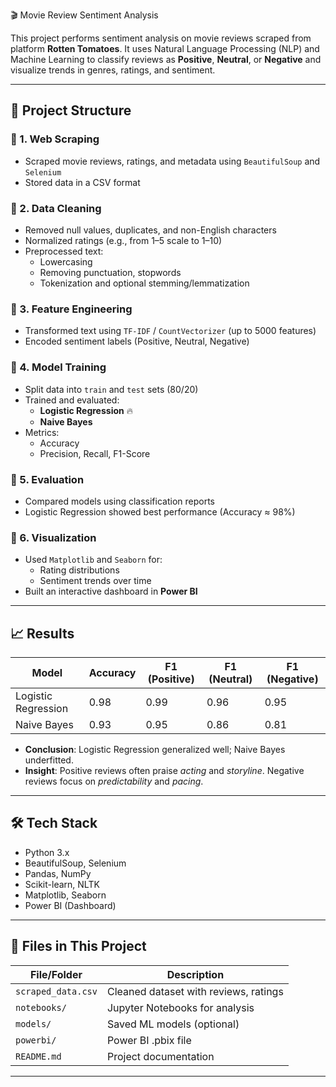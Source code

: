 🎬 Movie Review Sentiment Analysis

This project performs sentiment analysis on movie reviews scraped from platform **Rotten Tomatoes**. It uses Natural Language Processing (NLP) and Machine Learning to classify reviews as **Positive**, **Neutral**, or **Negative** and visualize trends in genres, ratings, and sentiment.

---

## 📌 Project Structure

### 🔹 1. Web Scraping
- Scraped movie reviews, ratings, and metadata using `BeautifulSoup` and `Selenium`
- Stored data in a CSV format

### 🔹 2. Data Cleaning
- Removed null values, duplicates, and non-English characters
- Normalized ratings (e.g., from 1–5 scale to 1–10)
- Preprocessed text:
  - Lowercasing
  - Removing punctuation, stopwords
  - Tokenization and optional stemming/lemmatization

### 🔹 3. Feature Engineering
- Transformed text using `TF-IDF` / `CountVectorizer` (up to 5000 features)
- Encoded sentiment labels (Positive, Neutral, Negative)

### 🔹 4. Model Training
- Split data into `train` and `test` sets (80/20)
- Trained and evaluated:
  - **Logistic Regression** 🔥
  - **Naive Bayes**
- Metrics:
  - Accuracy
  - Precision, Recall, F1-Score

### 🔹 5. Evaluation
- Compared models using classification reports
- Logistic Regression showed best performance (Accuracy ≈ 98%)

### 🔹 6. Visualization
- Used `Matplotlib` and `Seaborn` for:
  - Rating distributions
  - Sentiment trends over time
- Built an interactive dashboard in **Power BI**

---

## 📈 Results

| Model              | Accuracy | F1 (Positive) | F1 (Neutral) | F1 (Negative) |
|--------------------|----------|---------------|--------------|---------------|
| Logistic Regression| 0.98     | 0.99          | 0.96         | 0.95          |
| Naive Bayes        | 0.93     | 0.95          | 0.86         | 0.81          |

- **Conclusion**: Logistic Regression generalized well; Naive Bayes underfitted.
- **Insight**: Positive reviews often praise *acting* and *storyline*. Negative reviews focus on *predictability* and *pacing*.

---

## 🛠️ Tech Stack

- Python 3.x
- BeautifulSoup, Selenium
- Pandas, NumPy
- Scikit-learn, NLTK
- Matplotlib, Seaborn
- Power BI (Dashboard)

---

## 📂 Files in This Project

| File/Folder         | Description                                  |
|---------------------|----------------------------------------------|
| `scraped_data.csv`  | Cleaned dataset with reviews, ratings        |
| `notebooks/`        | Jupyter Notebooks for analysis               |
| `models/`           | Saved ML models (optional)                   |
| `powerbi/`          | Power BI .pbix file                          |
| `README.md`         | Project documentation                        |

---


